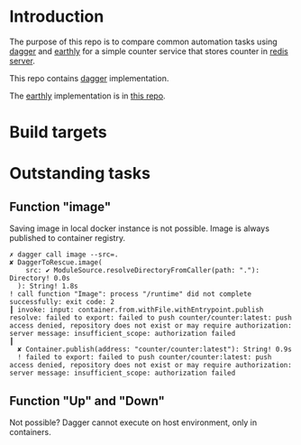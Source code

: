 # Introduction

The purpose of this repo is to compare common automation tasks using [dagger](https://dager.io) and [earthly](https://earthly.dev) for a simple counter service that stores counter in [redis server](https://redis.io).

This repo contains [dagger](https://dagger.io) implementation.

The [earthly](https://earthly.dev) implementation is in [this repo](https://github.com/expect-digital/earthly-to-rescue).

# Build targets

# Outstanding tasks

## Function "image"

Saving image in local docker instance is not possible. Image is always published to container registry.

```shell
✗ dagger call image --src=.
✘ DaggerToRescue.image(
    src: ✔ ModuleSource.resolveDirectoryFromCaller(path: "."): Directory! 0.0s
  ): String! 1.8s
! call function "Image": process "/runtime" did not complete successfully: exit code: 2
┃ invoke: input: container.from.withFile.withEntrypoint.publish resolve: failed to export: failed to push counter/counter:latest: push access denied, repository does not exist or may require authorization: server message: insufficient_scope: authorization failed
┃
  ✘ Container.publish(address: "counter/counter:latest"): String! 0.9s
  ! failed to export: failed to push counter/counter:latest: push access denied, repository does not exist or may require authorization: server message: insufficient_scope: authorization failed
```

## Function "Up" and "Down"

Not possible? Dagger cannot execute on host environment, only in containers.
